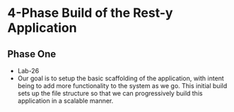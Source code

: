 # 4-Phase Build of the Rest-y Application

## Phase One

* Lab-26
* Our goal is to setup the basic scaffolding of the application, with intent being to add more functionality to the system as we go. This initial build sets up the file structure so that we can progressively build this application in a scalable manner.
